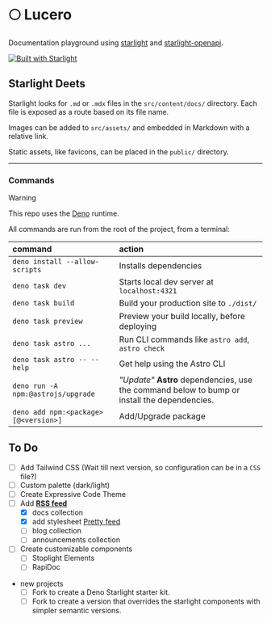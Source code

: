 # 🌕 Lucero

Documentation playground using [starlight](https://starlight.astro.build/) and [starlight-openapi](https://starlight-openapi.vercel.app/).

[![Built with Starlight](https://astro.badg.es/v2/built-with-starlight/tiny.svg)](https://starlight.astro.build)

## Starlight Deets

Starlight looks for `.md` or `.mdx` files in the `src/content/docs/` directory. Each file is exposed as a route based on its file name.

Images can be added to `src/assets/` and embedded in Markdown with a relative link.

Static assets, like favicons, can be placed in the `public/` directory.

---

### Commands

> [!WARNING]
> This repo uses the [Deno](https://deno.com/) runtime.

All commands are run from the root of the project, from a terminal:

| command                              | action                                                                                        |
| :----------------------------------- | :-------------------------------------------------------------------------------------------- |
| `deno install --allow-scripts`       | Installs dependencies                                                                         |
| `deno task dev`                      | Starts local dev server at `localhost:4321`                                                   |
| `deno task build`                    | Build your production site to `./dist/`                                                       |
| `deno task preview`                  | Preview your build locally, before deploying                                                  |
| `deno task astro ...`                | Run CLI commands like `astro add`, `astro check`                                              |
| `deno task astro -- --help`          | Get help using the Astro CLI                                                                  |
| `deno run -A npm:@astrojs/upgrade`   | _"Update"_ **Astro** dependencies, use the command below to bump or install the dependencies. |
| `deno add npm:<package>[@<version>]` | Add/Upgrade package                                                                           |

## To Do

- [ ] Add Tailwind CSS (Wait till next version, so configuration can be in a `CSS` file?)
- [ ] Custom palette (dark/light)
- [ ] Create Expressive Code Theme
- [ ] Add [**RSS feed**](https://docs.astro.build/en/guides/rss/)
  - [x] docs collection
  - [x] add stylesheet [Pretty feed](https://github.com/genmon/aboutfeeds/blob/main/tools/pretty-feed-v3.xsl)
  - [ ] blog collection
  - [ ] announcements collection
- [ ] Create customizable components
  - [ ] Stoplight Elements
  - [ ] RapiDoc
- new projects
  - [ ] Fork to create a Deno Starlight starter kit.
  - [ ] Fork to create a version that overrides the starlight components with simpler semantic versions.
